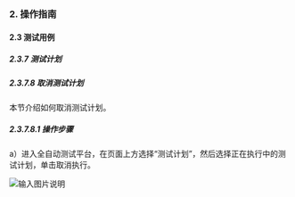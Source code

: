 ### 2. 操作指南

#### 2.3 测试用例

##### 2.3.7 测试计划

##### 2.3.7.8 取消测试计划

本节介绍如何取消测试计划。

##### 2.3.7.8.1 操作步骤

a）进入全自动测试平台，在页面上方选择“测试计划”，然后选择正在执行中的测试计划，单击取消执行。

![输入图片说明](../../../images/SoFlu%E5%85%A8%E8%87%AA%E5%8A%A8%E6%B5%8B%E8%AF%95%E5%B9%B3%E5%8F%B0%E6%95%99%E7%A8%8B/2.%20%E6%93%8D%E4%BD%9C%E6%8C%87%E5%8D%97/7.%20%E6%B5%8B%E8%AF%95%E8%AE%A1%E5%88%92/8-1.png)
